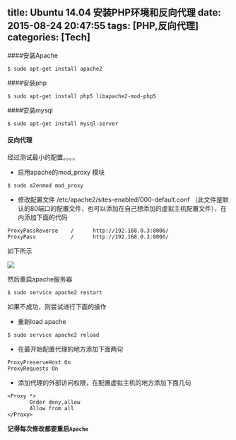 title: Ubuntu 14.04 安装PHP环境和反向代理
date: 2015-08-24 20:47:55
tags: [PHP,反向代理]
categories: [Tech]
---
####安装Apache
```
$ sudo apt-get install apache2
```

####安装php
```
$ sudo apt-get install php5 libapache2-mod-php5
```

####安装mysql
```
$ sudo apt-get install mysql-server
```

#### 反向代理
经过测试最小的配置。。。。

<!--more-->

* 启用apache的mod_proxy 模块
```
$ sudo a2enmod mod_proxy
```
* 修改配置文件 /etc/apache2/sites-enabled/000-default.conf （此文件是默认的80端口的配置文件，也可以添加在自己想添加的虚拟主机配置文件），在<VirtualHost></VirtualHost>内添加下面的代码
```
ProxyPassReverse    /      http://192.168.0.3:8006/
ProxyPass           /      http://192.168.0.3:8006/
```
如下所示

![](/images/archive/img_apache-proxy.png)

然后重启apache服务器
```
$ sudo service apache2 restart
```

如果不成功，则尝试进行下面的操作
* 重新load apache
```
$ sudo service apache2 reload
```

* 在最开始配置代理的地方添加下面两句
```
ProxyPreserveHost On
ProxyRequests On
```

* 添加代理的外部访问权限，在配置虚拟主机的地方添加下面几句
```
<Proxy *>
       Order deny,allow
       Allow from all
</Proxy>
```

**记得每次修改都要重启`Apache`**



